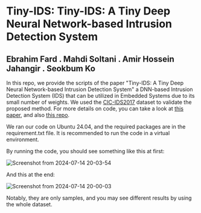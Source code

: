 # Tiny-IDS: Tiny-IDS: A Tiny Deep Neural Network-based Intrusion Detection System

## Ebrahim Fard . Mahdi Soltani . Amir Hossein Jahangir . Seokbum Ko

In this repo, we provide the scripts of the paper "Tiny-IDS: A Tiny Deep Neural Network-based Intrusion Detection System" a DNN-based Intrusion Detection System (IDS) that can be utilized in Embedded Systems due to its small number of weights. We used the [CIC-IDS2017](https://www.unb.ca/cic/datasets/ids-2017.html) dataset to validate the proposed method. For more details on code, you can take a look at [this paper](https://link.springer.com/article/10.1007/s10207-021-00567-2), and also [this repo](https://github.com/INL-Laboratory/Continual-Federated-IDS).

We ran our code on Ubuntu 24.04, and the required packages are in the requirement.txt file. It is recommended to run the code in a virtual environment. 

By running the code, you should see something like this at first:

![Screenshot from 2024-07-14 20-03-54](https://github.com/user-attachments/assets/c890e423-0f08-43a8-9c0f-edcd7b27f500)


And this at the end:

![Screenshot from 2024-07-14 20-00-03](https://github.com/user-attachments/assets/c1badf61-1435-4ff7-8194-93541d032cc7)


Notably, they are only samples, and you may see different results by using the whole dataset.
